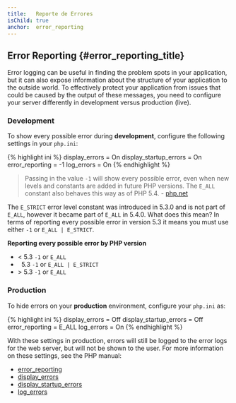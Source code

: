 ```yaml
---
title:   Reporte de Errores
isChild: true
anchor:  error_reporting
---
```


## Error Reporting {#error_reporting_title}

Error logging can be useful in finding the problem spots in your application, but it can also expose information about
the structure of your application to the outside world. To effectively protect your application from issues that could
be caused by the output of these messages, you need to configure your server differently in development versus
production (live).

### Development

To show every possible error during **development**, configure the following settings in your `php.ini`:

{% highlight ini %}
display_errors = On
display_startup_errors = On
error_reporting = -1
log_errors = On
{% endhighlight %}

> Passing in the value `-1` will show every possible error, even when new levels and constants are added in future PHP
> versions. The `E_ALL` constant also behaves this way as of PHP 5.4. -
> [php.net](http://php.net/function.error-reporting)

The `E_STRICT` error level constant was introduced in 5.3.0 and is not part of `E_ALL`, however it became part of
`E_ALL` in 5.4.0. What does this mean? In terms of reporting every possible error in version 5.3 it means you must
use either `-1` or `E_ALL | E_STRICT`.

**Reporting every possible error by PHP version**

* &lt; 5.3 `-1` or `E_ALL`
* &nbsp; 5.3 `-1` or `E_ALL | E_STRICT`
* &gt; 5.3 `-1` or `E_ALL`

### Production

To hide errors on your **production** environment, configure your `php.ini` as:

{% highlight ini %}
display_errors = Off
display_startup_errors = Off
error_reporting = E_ALL
log_errors = On
{% endhighlight %}

With these settings in production, errors will still be logged to the error logs for the web server, but will not be
shown to the user. For more information on these settings, see the PHP manual:

* [error_reporting](http://php.net/errorfunc.configuration#ini.error-reporting)
* [display_errors](http://php.net/errorfunc.configuration#ini.display-errors)
* [display_startup_errors](http://php.net/errorfunc.configuration#ini.display-startup-errors)
* [log_errors](http://php.net/errorfunc.configuration#ini.log-errors)
